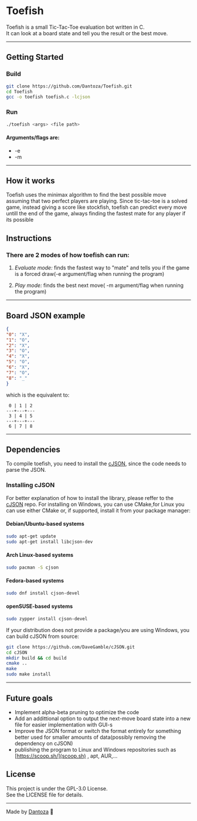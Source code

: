 # Toefish

Toefish is a small Tic-Tac-Toe evaluation bot written in C.  
It can look at a board state and tell you the result or the best move.

---

## Getting Started

### Build

```bash
git clone https://github.com/Dantoza/Toefish.git
cd Toefish
gcc -o toefish toefish.c -lcjson
```

### Run

```bash
./toefish <args> <file path>
```
#### Arguments/flags are:
* -e
* -m
---
## How it works
Toefish uses the minimax algorithm to find the best possible move assuming that two perfect players are playing.
Since tic-tac-toe is a solved game, instead giving a score like stockfish, toefish can predict every move untill the end of the game,
always finding the fastest mate for any player if its possible
## Instructions
### There are 2 modes of how toefish can run:
1. _Evaluate mode:_ finds the fastest way to "mate" and tells you if the game is a forced draw(-e argument/flag when running the program)


2. _Play mode:_ finds the best next move( -m argument/flag when running the program)


---

## Board JSON example

```json
{
"0": "X",
"1": "O",
"2": "X",
"3": "O",
"4": "X",
"5": "O",
"6": "X",
"7": "O",
"8": "_"
}
```
which is the equivalent to: 
``` 
 0 | 1 | 2
---+---+---
 3 | 4 | 5 
---+---+---
 6 | 7 | 8
```
---
## Dependencies
To compile toefish, you need to install the [cJSON](https://github.com/DaveGamble/cJSON), since the code needs to parse the JSON.

### Installing cJSON
For better explanation of how to install the library, please reffer to the [cJSON](https://github.com/DaveGamble/cJSON) repo.
For installing on Windows, you can use CMake,for Linux you can use either CMake or, if supported, install it from your package manager:
#### Debian/Ubuntu-based systems

```bash
sudo apt-get update
sudo apt-get install libcjson-dev
```

#### Arch Linux-based systems

```bash
sudo pacman -S cjson
```

#### Fedora-based systems

```bash
sudo dnf install cjson-devel
```

#### openSUSE-based systems

```bash
sudo zypper install cjson-devel
```

If your distribution does not provide a package/you are using Windows, you can build cJSON from source:

```bash
git clone https://github.com/DaveGamble/cJSON.git
cd cJSON
mkdir build && cd build
cmake ..
make
sudo make install
```
---
## Future goals
- Implement alpha-beta pruning to optimize the code
- Add an addittional option to output the next-move board state into a new file for easier implementation with GUI-s
- Improve the JSON format or switch the format entirely for something better used for smaller amounts of data(possibly removing the dependency on cJSON)
- publishing the program to Linux and Windows repositories such as [https://scoop.sh/](scoop.sh) , apt, AUR,...
## License

This project is under the GPL-3.0 License.  
See the LICENSE file for details.

---

Made by [Dantoza](https://github.com/Dantoza) 🎣
